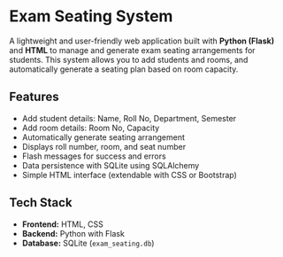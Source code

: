 #  Exam Seating System

A lightweight and user-friendly web application built with **Python (Flask)** and **HTML** to manage and generate exam seating arrangements for students. This system allows you to add students and rooms, and automatically generate a seating plan based on room capacity.

##  Features
- Add student details: Name, Roll No, Department, Semester
- Add room details: Room No, Capacity
- Automatically generate seating arrangement
- Displays roll number, room, and seat number
- Flash messages for success and errors
- Data persistence with SQLite using SQLAlchemy
- Simple HTML interface (extendable with CSS or Bootstrap)

##  Tech Stack
- **Frontend:** HTML, CSS 
- **Backend:** Python with Flask
- **Database:** SQLite (`exam_seating.db`)



